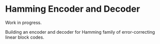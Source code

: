 # Hamming Encoder and Decoder

Work in progress.

Building an encoder and decoder for Hamming family of error-correcting
linear block codes.

